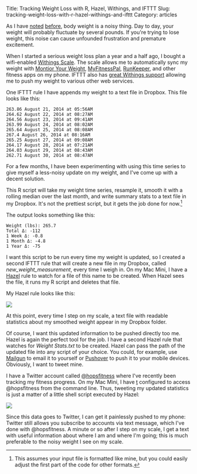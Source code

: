 Title: Tracking Weight Loss with R, Hazel, Withings, and IFTTT
Slug: tracking-weight-loss-with-r-hazel-withings-and-ifttt
Category: articles

As I have [noted](http://stiglerdiet.com/blog/2013/Nov/28/noisy-series-and-body-weight/) [before](http://stiglerdiet.com/blog/2013/Jul/26/noisy-series-and-body-weight/), body weight is a noisy thing. Day to day, your weight will probably fluctuate by several pounds. If you're trying to lose weight, this noise can cause unfounded frustration and premature excitement. 

When I started a serious weight loss plan a year and a half ago, I bought a wifi-enabled [Withings Scale](http://www.withings.com). The scale allows me to automatically sync my weight with [Montior Your Weight](http://www.bustan.net/), [MyFitnessPal](http://www.myfitnesspal.com), [RunKeeper](http://runkeeper.com/home "RunKeeper"), and other fitness apps on my phone. IFTTT also has [great Withings support](https://ifttt.com/withings "Withings Channel - IFTTT") allowing me to push my weight to various other web services. 

One IFTTT rule I have appends my weight to a text file in Dropbox. This file looks like this:

```
263.86 August 21, 2014 at 05:56AM 
264.62 August 22, 2014 at 08:27AM 
264.56 August 23, 2014 at 09:41AM 
263.99 August 24, 2014 at 08:02AM 
265.64 August 25, 2014 at 08:08AM 
267.4 August 26, 2014 at 08:16AM 
265.25 August 27, 2014 at 09:08AM 
264.17 August 28, 2014 at 07:21AM 
264.03 August 29, 2014 at 08:43AM 
262.71 August 30, 2014 at 08:47AM
```

For a few months, I have been experimenting with using this time series to give myself a less-noisy update on my weight, and I've come up with a decent solution.

This R script will take my weight time series, resample it, smooth it with a rolling median over the last month, and write summary stats to a text file in my Dropbox. It's not the prettiest script, but it gets the job done for now.[^format]

<script src="https://gist.github.com/tdhopper/ce7720dafbd9881a6f58.js"></script>

The output looks something like this:

```
Weight (lbs): 265.7
Total Δ: -112
1 Week Δ: -0.8
1 Month Δ: -4.8
1 Year Δ: -75
```

I want this script to be run every time my weight is updated, so I created a second IFTTT rule that will create a new file in my Dropbox, called _new\_weight\_measurement_, every time I weigh in. On my Mac Mini, I have a [Hazel](http://www.noodlesoft.com/hazel.php "Noodlesoft | Hazel") rule to watch for a file of this name to be created. When Hazel sees the file, it runs my R script and deletes that file. 

My Hazel rule looks like this:

![](/uploads/2014/08/hazel-weight-1.png)

At this point, every time I step on my scale, a text file with readable statistics about my smoothed weight appear in my Dropbox folder. 

Of course, I want this updated information to be pushed directly too me. Hazel is again the perfect tool for the job. I have a second Hazel rule that watches for _Weight Stats.txt_ to be created. Hazel can pass the path of the updated file into any script of your choice. You could, for example, use [Mailgun](http://www.mailgun.com/ "Transactional Email API Service for Developers - Mailgun") to email it to yourself or [Pushover](https://pushover.net/ "Pushover: Simple Notifications for Android, iOS, and Desktop") to push it to your mobile devices. Obviously, I want to tweet mine.

I have a Twitter account called [@hopsfitness](https://twitter.com/hopsfitness) where I've recently been tracking my fitness progress. On my Mac Mini, I have [t](https://github.com/sferik/t "t GitHub") configured to access @hopsfitness from the command line. Thus, tweeting my updated statistics is just a matter of a little shell script executed by Hazel:

![](/uploads/2014/08/hazel-weight-2.png)

Since this data goes to Twitter, I can get it painlessly pushed to my phone: Twitter still allows you subscribe to accounts via text message, which I've done with @hopsfitness. A minute or so after I step on my scale, I get a text with useful information about where I am and where I'm going; this is much preferable to the noisy weight I see on my scale. 

 [^format]: This assumes your input file is formatted like mine, but you could easily adjust the first part of the code for other formats.
